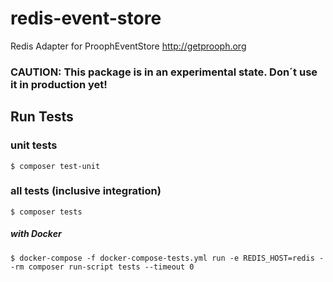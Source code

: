 # redis-event-store
Redis Adapter for ProophEventStore http://getprooph.org

### CAUTION: This package is in an experimental state. Don´t use it in production yet!


## Run Tests

### unit tests
`$ composer test-unit`

### all tests (inclusive integration)
`$ composer tests`

##### with Docker
`$ docker-compose -f docker-compose-tests.yml run -e REDIS_HOST=redis --rm composer run-script tests --timeout 0`
